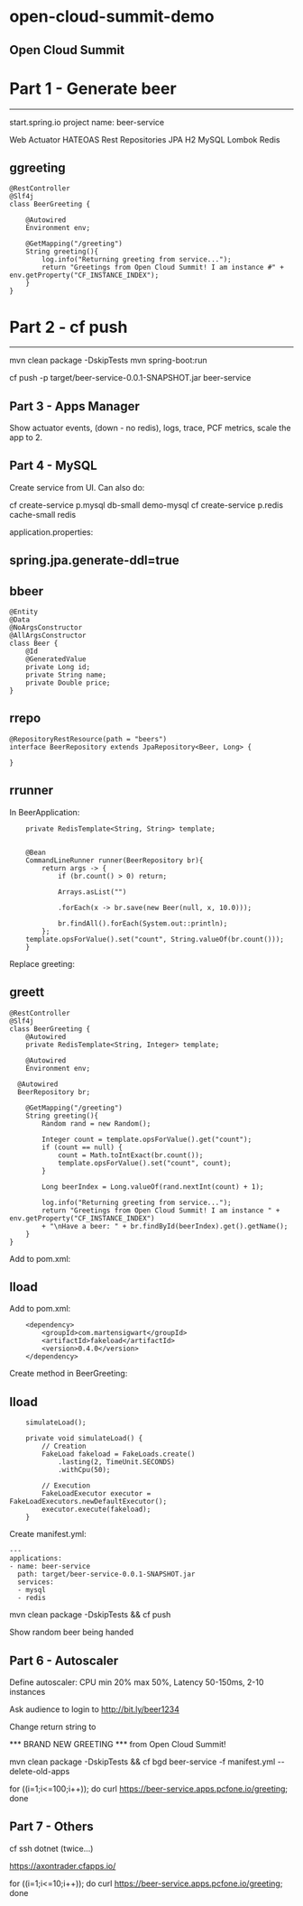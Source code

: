 # open-cloud-summit-demo

Open Cloud Summit
-----------------

# Part 1 - Generate beer
------------------------------

start.spring.io
project name: beer-service

Web
Actuator
HATEOAS
Rest Repositories
JPA
H2
MySQL
Lombok
Redis

ggreeting
---------
```
@RestController
@Slf4j
class BeerGreeting {

	@Autowired
	Environment env;
	
	@GetMapping("/greeting")
	String greeting(){
		log.info("Returning greeting from service...");
		return "Greetings from Open Cloud Summit! I am instance #" + env.getProperty("CF_INSTANCE_INDEX");
	}
}
```

# Part 2 - cf push
------------------------------

mvn clean package -DskipTests
mvn spring-boot:run

cf push -p target/beer-service-0.0.1-SNAPSHOT.jar beer-service

Part 3 - Apps Manager
------------------------------

Show actuator events, (down - no redis), logs, trace, PCF metrics, scale the app to 2.

Part 4 - MySQL
------------------------------
Create service from UI. Can also do:

cf create-service p.mysql db-small demo-mysql
cf create-service p.redis cache-small redis

application.properties: 

spring.jpa.generate-ddl=true
----------

bbeer
------
```
@Entity
@Data
@NoArgsConstructor
@AllArgsConstructor
class Beer {
	@Id
	@GeneratedValue
	private Long id;
	private String name;
	private Double price;
}
```

rrepo
------
```
@RepositoryRestResource(path = "beers")
interface BeerRepository extends JpaRepository<Beer, Long> {

}
```
rrunner
-------

In BeerApplication:

```	@Autowired
	private RedisTemplate<String, String> template;


	@Bean
	CommandLineRunner runner(BeerRepository br){
		return args -> {
			if (br.count() > 0) return;

			Arrays.asList("")
			
			.forEach(x -> br.save(new Beer(null, x, 10.0)));
			
			br.findAll().forEach(System.out::println);
		};
    template.opsForValue().set("count", String.valueOf(br.count()));
	}
```

Replace greeting:

greett
------

```
@RestController
@Slf4j
class BeerGreeting {
	@Autowired
	private RedisTemplate<String, Integer> template;

	@Autowired
	Environment env;
	
  @Autowired
  BeerRepository br;

	@GetMapping("/greeting")
	String greeting(){
  		Random rand = new Random();
		
		Integer count = template.opsForValue().get("count");
		if (count == null) {
			count = Math.toIntExact(br.count());
			template.opsForValue().set("count", count);
		}
				
		Long beerIndex = Long.valueOf(rand.nextInt(count) + 1);

		log.info("Returning greeting from service...");
		return "Greetings from Open Cloud Summit! I am instance " + env.getProperty("CF_INSTANCE_INDEX") 
		+ "\nHave a beer: " + br.findById(beerIndex).get().getName();
	}
}
```
Add to pom.xml:

lload
------

Add to pom.xml:

		<dependency>
			<groupId>com.martensigwart</groupId>
			<artifactId>fakeload</artifactId>
			<version>0.4.0</version>
		</dependency>

Create method in BeerGreeting:

lload
------

		simulateLoad();

		private void simulateLoad() {
			// Creation
			FakeLoad fakeload = FakeLoads.create()
			    .lasting(2, TimeUnit.SECONDS)
			    .withCpu(50);
			 
			// Execution
			FakeLoadExecutor executor = FakeLoadExecutors.newDefaultExecutor(); 
			executor.execute(fakeload);
		}



Create manifest.yml:
```
---
applications:
- name: beer-service
  path: target/beer-service-0.0.1-SNAPSHOT.jar
  services:
  - mysql
  - redis
```

mvn clean package -DskipTests && cf push

Show random beer being handed



Part 6 - Autoscaler
-------------------
Define autoscaler: CPU min 20% max 50%, Latency 50-150ms, 2-10 instances

Ask audience to login to http://bit.ly/beer1234

Change return string to 

*** BRAND NEW GREETING *** from Open Cloud Summit!

mvn clean package -DskipTests && cf bgd beer-service -f manifest.yml --delete-old-apps


for ((i=1;i<=100;i++)); do curl https://beer-service.apps.pcfone.io/greeting; done


Part 7 - Others
--------------------
cf ssh dotnet (twice...)

https://axontrader.cfapps.io/

for ((i=1;i<=10;i++)); do curl https://beer-service.apps.pcfone.io/greeting; done

